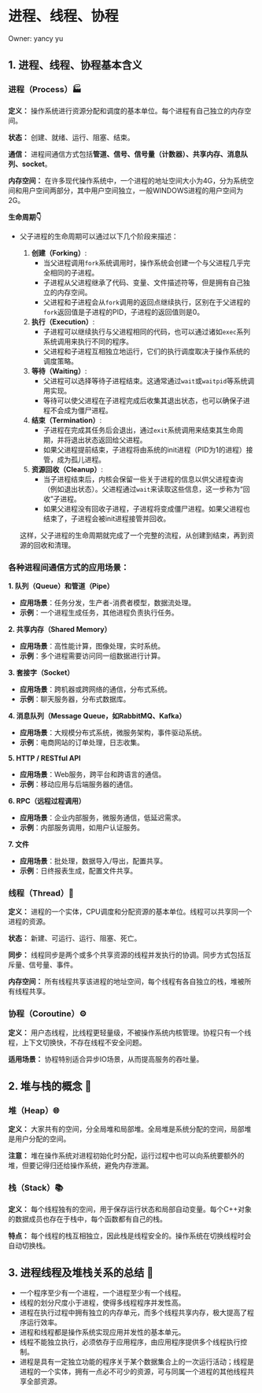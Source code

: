 # 进程、线程、协程

Owner: yancy yu

## 1. 进程、线程、协程基本含义

### 进程（Process）🏭

**定义：** 操作系统进行资源分配和调度的基本单位。每个进程有自己独立的内存空间。

**状态：** 创建、就绪、运行、阻塞、结束。

**通信：** 进程间通信方式包括**管道、信号、信号量（计数器）、共享内存、消息队列、socket**。

**内存空间：** 在许多现代操作系统中，一个进程的地址空间大小为4G，分为系统空间和用户空间两部分，其中用户空间独立，一般WINDOWS进程的用户空间为2G。

**生命周期👇**

- 父子进程的生命周期可以通过以下几个阶段来描述：
    1. **创建（Forking）**:
        - 当父进程调用`fork`系统调用时，操作系统会创建一个与父进程几乎完全相同的子进程。
        - 子进程从父进程继承了代码、变量、文件描述符等，但是拥有自己独立的内存空间。
        - 父进程和子进程会从`fork`调用的返回点继续执行，区别在于父进程的`fork`返回值是子进程的PID，子进程的返回值则是0。
    2. **执行（Execution）**:
        - 子进程可以继续执行与父进程相同的代码，也可以通过诸如`exec`系列系统调用来执行不同的程序。
        - 父进程和子进程互相独立地运行，它们的执行调度取决于操作系统的调度策略。
    3. **等待（Waiting）**:
        - 父进程可以选择等待子进程结束。这通常通过`wait`或`waitpid`等系统调用实现。
        - 等待可以使父进程在子进程完成后收集其退出状态，也可以确保子进程不会成为僵尸进程。
    4. **结束（Termination）**:
        - 子进程在完成其任务后会退出，通过`exit`系统调用来结束其生命周期，并将退出状态返回给父进程。
        - 如果父进程提前结束，子进程将由系统的init进程（PID为1的进程）接管，成为孤儿进程。
    5. **资源回收（Cleanup）**:
        - 当子进程结束后，内核会保留一些关于进程的信息以供父进程查询（例如退出状态）。父进程通过`wait`来读取这些信息，这一步称为“回收”子进程。
        - 如果父进程没有回收子进程，子进程将变成僵尸进程。如果父进程也结束了，子进程会被init进程接管并回收。
    
    这样，父子进程的生命周期就完成了一个完整的流程，从创建到结束，再到资源的回收和清理。
    

### 各种进程间通信方式的应用场景：

**1. 队列（Queue）和管道（Pipe）**

- **应用场景**：任务分发，生产者-消费者模型，数据流处理。
- **示例**：一个进程生成任务，其他进程负责执行任务。

**2. 共享内存（Shared Memory）**

- **应用场景**：高性能计算，图像处理，实时系统。
- **示例**：多个进程需要访问同一组数据进行计算。

**3. 套接字（Socket）**

- **应用场景**：跨机器或跨网络的通信，分布式系统。
- **示例**：聊天服务器，分布式数据库。

**4. 消息队列（Message Queue，如RabbitMQ、Kafka）**

- **应用场景**：大规模分布式系统，微服务架构，事件驱动系统。
- **示例**：电商网站的订单处理，日志收集。

**5. HTTP / RESTful API**

- **应用场景**：Web服务，跨平台和跨语言的通信。
- **示例**：移动应用与后端服务器的通信。

**6. RPC（远程过程调用）**

- **应用场景**：企业内部服务，微服务通信，低延迟需求。
- **示例**：内部服务调用，如用户认证服务。

**7. 文件**

- **应用场景**：批处理，数据导入/导出，配置共享。
- **示例**：日终报表生成，配置文件共享。

### 线程（Thread）🧵

**定义：** 进程的一个实体，CPU调度和分配资源的基本单位。线程可以共享同一个进程的资源。

**状态：** 新建、可运行、运行、阻塞、死亡。

**同步：** 线程同步是两个或多个共享资源的线程并发执行的协调。同步方式包括互斥量、信号量、事件。

**内存空间：** 所有线程共享该进程的地址空间，每个线程有各自独立的栈，堆被所有线程共享。

### 协程（Coroutine）⚙️

**定义：** 用户态线程，比线程更轻量级，不被操作系统内核管理。协程只有一个线程，上下文切换快，不存在线程不安全问题。

**适用场景：** 协程特别适合异步IO场景，从而提高服务的吞吐量。

## 2. 堆与栈的概念 🧠

### 堆（Heap）🌐

**定义：** 大家共有的空间，分全局堆和局部堆。全局堆是系统分配的空间，局部堆是用户分配的空间。

**注意：** 堆在操作系统对进程初始化时分配，运行过程中也可以向系统要额外的堆，但要记得归还给操作系统，避免内存泄漏。

### 栈（Stack）📚

**定义：** 每个线程独有的空间，用于保存运行状态和局部自动变量。每个C++对象的数据成员也存在于栈中，每个函数都有自己的栈。

**特点：** 每个线程的栈互相独立，因此栈是线程安全的。操作系统在切换线程时会自动切换栈。

## 3. 进程线程及堆栈关系的总结 📝

- 一个程序至少有一个进程，一个进程至少有一个线程。
- 线程的划分尺度小于进程，使得多线程程序并发性高。
- 进程在执行过程中拥有独立的内存单元，而多个线程共享内存，极大提高了程序运行效率。
- 进程和线程都是操作系统实现应用并发性的基本单元。
- 线程不能独立执行，必须依存于应用程序，由应用程序提供多个线程执行控制。
- 进程是具有一定独立功能的程序关于某个数据集合上的一次运行活动；线程是进程的一个实体，拥有一点必不可少的资源，可与同属一个进程的其他线程共享全部资源。